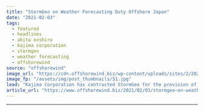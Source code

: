 ```yaml
---
title: "StormGeo on Weather Forecasting Duty Offshore Japan"
date: "2021-02-03"
tags: 
  - featured
  - headlines
  - akita noshiro
  - kajima corporation
  - stormgeo
  - weather forecasting
  - offshorewind
source: "offshorewind"
image_url: "https://cdn.offshorewind.biz/wp-content/uploads/sites/2/2021/02/03155008/StormGeo-on-Weather-Forecasting-Duty-Offshore-Japan.jpg"
image_fp: "/assets/img/post_thumbnails/51.jpg"
lead: "Kajima Corporation has contracted StormGeo for the provision of weather forecasting services for the"
article_url: "https://www.offshorewind.biz/2021/02/03/stormgeo-on-weather-forecasting-duty-offshore-japan/"
---
```


---
